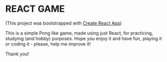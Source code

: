 # REACT GAME

(This project was bootstrapped with [Create React App](https://github.com/facebook/create-react-app))

This is a simple Pong like game, made using just React, for practicing, studying (and hobby) purposes.
Hope you enjoy it and have fun, playing it or coding it - please, help me improve it!

Thank you!

